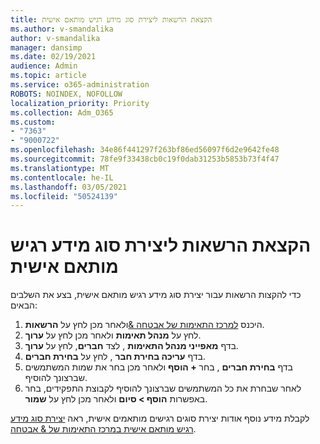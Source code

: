 ```yaml
---
title: הקצאת הרשאות ליצירת סוג מידע רגיש מותאם אישית
ms.author: v-smandalika
author: v-smandalika
manager: dansimp
ms.date: 02/19/2021
audience: Admin
ms.topic: article
ms.service: o365-administration
ROBOTS: NOINDEX, NOFOLLOW
localization_priority: Priority
ms.collection: Adm_O365
ms.custom:
- "7363"
- "9000722"
ms.openlocfilehash: 34e86f441297f263bf86ed56097f6d2e9642fe48
ms.sourcegitcommit: 78fe9f33438cb0c19f0dab31253b5853b73f4f47
ms.translationtype: MT
ms.contentlocale: he-IL
ms.lasthandoff: 03/05/2021
ms.locfileid: "50524139"
---
```

# <a name="assign-permissions-for-custom-sensitive-information-type-creation"></a>הקצאת הרשאות ליצירת סוג מידע רגיש מותאם אישית

כדי להקצות הרשאות עבור יצירת סוג מידע רגיש מותאם אישית, בצע את השלבים הבאים:

1. היכנס [למרכז התאימות של אבטחה &](https://sip.protection.office.com/)ולאחר מכן לחץ על **הרשאות**.
2. לחץ על **מנהל תאימות** ולאחר מכן לחץ על **ערוך**.
3. בדף **מאפייני מנהל התאימות** , לצד **חברים**, לחץ על **ערוך**.
4. בדף **עריכה בחירת חבר** , לחץ על **בחירת חברים**.
5. בדף **בחירת חברים** , בחר **+ הוסף** ולאחר מכן בחר את שמות המשתמשים שברצונך להוסיף.
6. לאחר שבחרת את כל המשתמשים שברצונך להוסיף לקבוצת התפקידים, בחר באפשרות **הוסף > סיום** ולאחר מכן לחץ על **שמור**.

לקבלת מידע נוסף אודות יצירת סוגים רגישים מותאמים אישית, ראה [יצירת סוג מידע רגיש מותאם אישית במרכז התאימות של & אבטחה](https://docs.microsoft.com/microsoft-365/compliance/create-a-custom-sensitive-information-type).